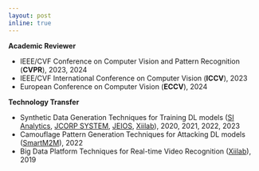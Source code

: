 ```yaml
---
layout: post
inline: true
---
```


**Academic Reviewer**
- IEEE/CVF Conference on Computer Vision and Pattern Recognition (**CVPR**), 2023, 2024
- IEEE/CVF International Conference on Computer Vision (**ICCV**), 2023
- European Conference on Computer Vision (**ECCV**), 2024

**Technology Transfer**
- Synthetic Data Generation Techniques for Training DL models ([SI Analytics](https://www.si-analytics.ai/), [JCORP SYSTEM](http://www.jcorpsystem.co.kr/), [JEIOS](https://www.jhcare.kr/), [Xiilab](https://xiilab.com/)), 2020, 2021, 2022, 2023
- Camouflage Pattern Generation Techniques for Attacking DL models ([SmartM2M](https://www.smartm2m.co.kr/)), 2022
- Big Data Platform Techniques for Real-time Video Recognition ([Xiilab](https://xiilab.com/)), 2019
